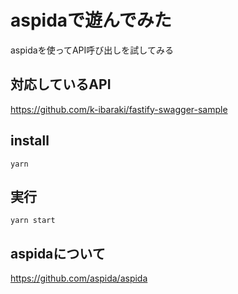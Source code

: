 # aspidaで遊んでみた

aspidaを使ってAPI呼び出しを試してみる

## 対応しているAPI
https://github.com/k-ibaraki/fastify-swagger-sample

## install
```
yarn
```

## 実行
```
yarn start
```

## aspidaについて
https://github.com/aspida/aspida